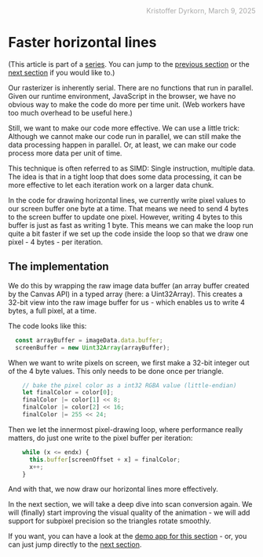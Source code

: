 <div style="text-align:right; color:#aaa">Kristoffer Dyrkorn, March 9, 2025</div>

# Faster horizontal lines

(This article is part of a [series](./#sections). You can jump to the [previous section](2) or the [next section](4) if you would like to.)

Our rasterizer is inherently serial. There are no functions that run in parallel. Given our runtime environment, JavaScript in the browser, we have no obvious way to make the code do more per time unit. (Web workers have too much overhead to be useful here.)

Still, we want to make our code more effective. We can use a little trick: Although we cannot make our code run in parallel, we can still make the data processing happen in parallel. Or, at least, we can make our code process more data per unit of time.

This technique is often referred to as SIMD: Single instruction, multiple data. The idea is that in a tight loop that does some data processing, it can be more effective to let each iteration work on a larger data chunk.

In the code for drawing horizontal lines, we currently write pixel values to our screen buffer one byte at a time. That means we need to send 4 bytes to the screen buffer to update one pixel. However, writing 4 bytes to this buffer is just as fast as writing 1 byte. This means we can make the loop run quite a bit faster if we set up the code inside the loop so that we draw one pixel - 4 bytes - per iteration.

## The implementation

We do this by wrapping the raw image data buffer (an array buffer created by the Canvas API) in a typed array (here: a Uint32Array). This creates a 32-bit view into the raw image buffer for us - which enables us to write 4 bytes, a full pixel, at a time.

The code looks like this:

```JavaScript
  const arrayBuffer = imageData.data.buffer;
  screenBuffer = new Uint32Array(arrayBuffer);
```

When we want to write pixels on screen, we first make a 32-bit integer out of the 4 byte values. This only needs to be done once per triangle.

```JavaScript
    // bake the pixel color as a int32 RGBA value (little-endian)
    let finalColor = color[0];
    finalColor |= color[1] << 8;
    finalColor |= color[2] << 16;
    finalColor |= 255 << 24;
```

Then we let the innermost pixel-drawing loop, where performance really matters, do just one write to the pixel buffer per iteration:

```JavaScript
    while (x <= endx) {
      this.buffer[screenOffset + x] = finalColor;
      x++;
    }
```

And with that, we now draw our horizontal lines more effectively.

In the next section, we will take a deep dive into scan conversion again. We will (finally) start improving the visual quality of the animation - we will add support for subpixel precision so the triangles rotate smoothly.

If you want, you can have a look at the [demo app for this section](3/) - or, you can just jump directly to the [next section](4).
